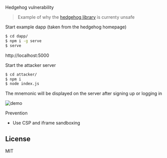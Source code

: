 Hedgehog vulnerability

> Example of why the [hedgehog library](https://hedgehog.audius.co) is currenty unsafe

Start example dapp (taken from the hedgehog homepage)

```bash
$ cd dapp/
$ npm i -g serve
$ serve
```

http://localhost:5000

Start the attacker server

```bash
$ cd attacker/
$ npm i
$ node index.js
```

The mnemonic will be displayed on the server after signing up or logging in

<img src="https://user-images.githubusercontent.com/168240/58727984-a94b5700-839a-11e9-9f99-96cb2d82da67.gif" alt="demo">

Prevention

- Use CSP and iframe sandboxing

## License

MIT
